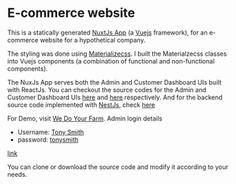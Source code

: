 # E-commerce website

This is a statically generated [NuxtJs App](https://nuxtjs.org) (a [Vuejs](https://vuejs.org) framework), for an e-commerce website for a hypothetical company.

The styling was done using [Materializecss](https://materializecss.com). I built the Materialzecss classes into Vuejs components (a combination of functional and non-functional components).

The NuxJs App serves both the Admin and Customer Dashboard UIs built with ReactJs. You can checkout the source codes for the Admin and Customer Dashboard UIs [here](https://github.com/iammrsea/ecommerce-AdminUI) and [here](https://github.com/iammrsea/ecommerce-AdminUI/tree/customer-dashboard) respectively. And for the backend source code implemented with [NestJs](https://nestjs.com), check [here](https://github.com/iammrsea/ecommerc-NestJsBackend)

For Demo, visit [We Do Your Farm](https://wedoyourfarm.netlify.com).
Admin login details
- Username: [Tony Smith]()
- password: [tonysmith]()

[link](https://wedoyourfarm.netlify.com)

You can clone or download the source code and modify it according to your needs.

